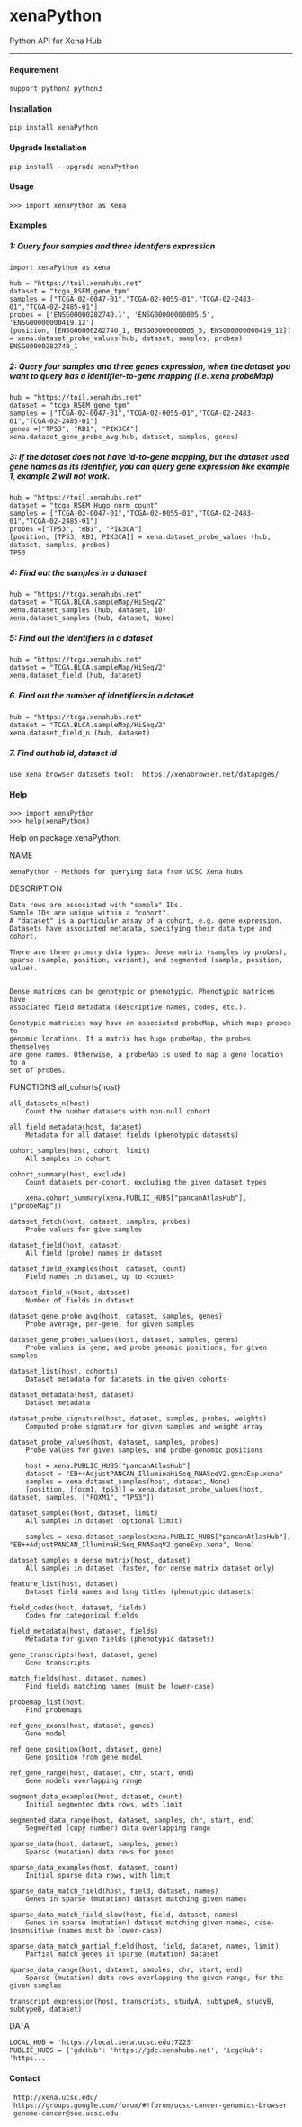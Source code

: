 # xenaPython
Python API for Xena Hub

---------

#### Requirement
    support python2 python3


#### Installation
    pip install xenaPython


#### Upgrade Installation
    pip install --upgrade xenaPython


#### Usage
    >>> import xenaPython as Xena

#### Examples

##### 1: Query four samples and three identifers expression
    import xenaPython as xena

    hub = "https://toil.xenahubs.net"
    dataset = "tcga_RSEM_gene_tpm"
    samples = ["TCGA-02-0047-01","TCGA-02-0055-01","TCGA-02-2483-01","TCGA-02-2485-01"]
    probes = ['ENSG00000282740.1', 'ENSG00000000005.5', 'ENSG00000000419.12']
    [position, [ENSG00000282740_1, ENSG00000000005_5, ENSG00000000419_12]] = xena.dataset_probe_values(hub, dataset, samples, probes)
    ENSG00000282740_1
    
##### 2: Query four samples and three genes expression, when the dataset you want to query has a identifier-to-gene mapping (i.e. xena probeMap)
    hub = "https://toil.xenahubs.net"
    dataset = "tcga_RSEM_gene_tpm"
    samples = ["TCGA-02-0047-01","TCGA-02-0055-01","TCGA-02-2483-01","TCGA-02-2485-01"]
    genes =["TP53", "RB1", "PIK3CA"]
    xena.dataset_gene_probe_avg(hub, dataset, samples, genes)

##### 3: If the dataset does not have id-to-gene mapping, but the dataset used gene names as its identifier, you can query gene expression like example 1, example 2 will not work.
    hub = "https://toil.xenahubs.net"
    dataset = "tcga_RSEM_Hugo_norm_count"
    samples = ["TCGA-02-0047-01","TCGA-02-0055-01","TCGA-02-2483-01","TCGA-02-2485-01"]
    probes =["TP53", "RB1", "PIK3CA"]
    [position, [TP53, RB1, PIK3CA]] = xena.dataset_probe_values (hub, dataset, samples, probes)
    TP53

##### 4: Find out the samples in a dataset
    hub = "https://tcga.xenahubs.net"
    dataset = "TCGA.BLCA.sampleMap/HiSeqV2"
    xena.dataset_samples (hub, dataset, 10)
    xena.dataset_samples (hub, dataset, None)

##### 5: Find out the identifiers in a dataset
    hub = "https://tcga.xenahubs.net"
    dataset = "TCGA.BLCA.sampleMap/HiSeqV2"
    xena.dataset_field (hub, dataset)

##### 6. Find out the number of idnetifiers in a dataset
    hub = "https://tcga.xenahubs.net"
    dataset = "TCGA.BLCA.sampleMap/HiSeqV2"
    xena.dataset_field_n (hub, dataset)
    
##### 7. Find out hub id, dataset id
    use xena browser datasets tool:  https://xenabrowser.net/datapages/

#### Help
    >>> import xenaPython
    >>> help(xenaPython)
    
Help on package xenaPython:

NAME

    xenaPython - Methods for querying data from UCSC Xena hubs

DESCRIPTION

    Data rows are associated with "sample" IDs.
    Sample IDs are unique within a "cohort".
    A "dataset" is a particular assay of a cohort, e.g. gene expression.
    Datasets have associated metadata, specifying their data type and cohort.
    
    There are three primary data types: dense matrix (samples by probes),
    sparse (sample, position, variant), and segmented (sample, position, value).
    
    
    Dense matrices can be genotypic or phenotypic. Phenotypic matrices have
    associated field metadata (descriptive names, codes, etc.).
    
    Genotypic matricies may have an associated probeMap, which maps probes to
    genomic locations. If a matrix has hugo probeMap, the probes themselves
    are gene names. Otherwise, a probeMap is used to map a gene location to a
    set of probes.

FUNCTIONS
    all_cohorts(host)
    
    all_datasets_n(host)
        Count the number datasets with non-null cohort
    
    all_field_metadata(host, dataset)
        Metadata for all dataset fields (phenotypic datasets)
    
    cohort_samples(host, cohort, limit)
        All samples in cohort
    
    cohort_summary(host, exclude)
        Count datasets per-cohort, excluding the given dataset types
        
        xena.cohort_summary(xena.PUBLIC_HUBS["pancanAtlasHub"], ["probeMap"])
    
    dataset_fetch(host, dataset, samples, probes)
        Probe values for give samples
    
    dataset_field(host, dataset)
        All field (probe) names in dataset
    
    dataset_field_examples(host, dataset, count)
        Field names in dataset, up to <count>
    
    dataset_field_n(host, dataset)
        Number of fields in dataset
    
    dataset_gene_probe_avg(host, dataset, samples, genes)
        Probe average, per-gene, for given samples
        
    dataset_gene_probes_values(host, dataset, samples, genes)
        Probe values in gene, and probe genomic positions, for given samples
    
    dataset_list(host, cohorts)
        Dataset metadata for datasets in the given cohorts
    
    dataset_metadata(host, dataset)
        Dataset metadata
    
    dataset_probe_signature(host, dataset, samples, probes, weights)
        Computed probe signature for given samples and weight array
    
    dataset_probe_values(host, dataset, samples, probes)
        Probe values for given samples, and probe genomic positions
        
        host = xena.PUBLIC_HUBS["pancanAtlasHub"]
        dataset = "EB++AdjustPANCAN_IlluminaHiSeq_RNASeqV2.geneExp.xena"
        samples = xena.dataset_samples(host, dataset, None)
        [position, [foxm1, tp53]] = xena.dataset_probe_values(host, dataset, samples, ["FOXM1", "TP53"])
    
    dataset_samples(host, dataset, limit)
        All samples in dataset (optional limit)
        
        samples = xena.dataset_samples(xena.PUBLIC_HUBS["pancanAtlasHub"], "EB++AdjustPANCAN_IlluminaHiSeq_RNASeqV2.geneExp.xena", None)
        
    dataset_samples_n_dense_matrix(host, dataset)
        All samples in dataset (faster, for dense matrix dataset only)
    
    feature_list(host, dataset)
        Dataset field names and long titles (phenotypic datasets)
    
    field_codes(host, dataset, fields)
        Codes for categorical fields
    
    field_metadata(host, dataset, fields)
        Metadata for given fields (phenotypic datasets)
    
    gene_transcripts(host, dataset, gene)
        Gene transcripts
    
    match_fields(host, dataset, names)
        Find fields matching names (must be lower-case)
    
    probemap_list(host)
        Find probemaps
    
    ref_gene_exons(host, dataset, genes)
        Gene model
    
    ref_gene_position(host, dataset, gene)
        Gene position from gene model
    
    ref_gene_range(host, dataset, chr, start, end)
        Gene models overlapping range
    
    segment_data_examples(host, dataset, count)
        Initial segmented data rows, with limit
    
    segmented_data_range(host, dataset, samples, chr, start, end)
        Segmented (copy number) data overlapping range
    
    sparse_data(host, dataset, samples, genes)
        Sparse (mutation) data rows for genes
    
    sparse_data_examples(host, dataset, count)
        Initial sparse data rows, with limit
    
    sparse_data_match_field(host, field, dataset, names)
        Genes in sparse (mutation) dataset matching given names
    
    sparse_data_match_field_slow(host, field, dataset, names)
        Genes in sparse (mutation) dataset matching given names, case-insensitive (names must be lower-case)
    
    sparse_data_match_partial_field(host, field, dataset, names, limit)
        Partial match genes in sparse (mutation) dataset
    
    sparse_data_range(host, dataset, samples, chr, start, end)
        Sparse (mutation) data rows overlapping the given range, for the given samples
    
    transcript_expression(host, transcripts, studyA, subtypeA, studyB, subtypeB, dataset)
    
DATA

    LOCAL_HUB = 'https://local.xena.ucsc.edu:7223'
    PUBLIC_HUBS = {'gdcHub': 'https://gdc.xenahubs.net', 'icgcHub': 'https...
    
#### Contact
     http://xena.ucsc.edu/
     https://groups.google.com/forum/#!forum/ucsc-cancer-genomics-browser
     genome-cancer@soe.ucsc.edu


